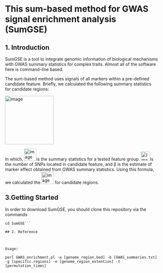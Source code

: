 # This sum-based method for GWAS signal enrichment analysis (SumGSE)

## 1. Introduction

SumGSE is a tool to integrate genomic information of biological mechanisms with GWAS summary statistics for complex traits. Almost all of the software here is command-line based.

The sum-based method uses signals of all markers within a pre-defined candidate feature. Briefly, we calculated the following summary statistics for candidate regions: 

   <img width="160" alt="image" src="https://user-images.githubusercontent.com/36602011/137618373-c5fc8cf2-7e6e-4a70-aea7-55f90805a6d5.png">

In which, <img width="40" alt="image" src="https://user-images.githubusercontent.com/36602011/137618450-738015d4-7dce-4b08-98ec-86aeb4154e06.png">is the summary statistics for a tested feature group. <img width="30" alt="image" src="https://user-images.githubusercontent.com/36602011/137618470-8dba4886-6880-4adb-b97f-5d53b40b35f9.png">is the number of SNPs located in candidate feature, and β is the estimate of marker effect obtained from GWAS summary statistics. Using this formula, we calculated the <img width="40" alt="image" src="https://user-images.githubusercontent.com/36602011/137618450-738015d4-7dce-4b08-98ec-86aeb4154e06.png"> for candidate regions. 

## 3.Getting Started

In order to download SumGSE, you should clone this repository via the commands

```git clone https://github.com/bulik/ldsc.git,
cd SumGSE```

## 2. Reference



Usage:

perl GWAS_enrichment.pl -a [genome_region.bed] -b [GWAS_summaries.txt] -g [specific.regions] -e [genome_region_extention] -t [permutation_times]
